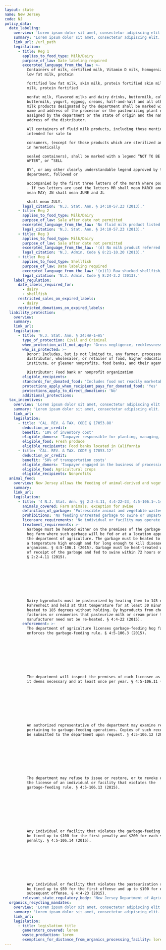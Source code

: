 ```yaml
---
layout: state
name: New Jersey
code: NJ
policy_data:
  date_labeling:
    overview: 'Lorem ipsum dolor sit amet, consectetur adipiscing elit. Curabitur tellus mi, consequat at laoreet eget, vestibulum nec dolor. Vivamus volutpat quam ac quam bibendum rutrum.'
    summary: 'Lorem ipsum dolor sit amet, consectetur adipiscing elit. Curabitur tellus mi, consequat at laoreet eget, vestibulum nec dolor. Vivamus volutpat quam ac quam bibendum rutrum.'
    link_url: /url_path
    legislation:
      - title: Reg 1
        applies_to_food_type: Milk/Dairy
        purpose_of_law: Date labeling required
        excerpted_language_from_the_law: >-
          Containers of milk, certified milk, Vitamin D milk, homogenized milk,
          low fat milk, protein

          fortified low fat milk, skim milk, protein fortified skim milk, nonfat
          milk, protein fortified

          nonfat milk, flavored milks and dairy drinks, buttermilk, cultured
          buttermilk, yogurt, eggnog, creams, half-and-half and all other fluid
          milk products designated by the department shall be marked with the
          name and address of the processor or the pasteurizing plant number as
          assigned by the department or the state of origin and the name and
          address of the distributor.

          All containers of fluid milk products, including those mentioned above,
          intended for sale to

          consumers, (except for those products which are sterilized and packaged
          in hermetically

          sealed containers), shall be marked with a legend “NOT TO BE SOLD
          AFTER”, or “SELL

          BY”, or any other clearly understandable legend approved by the
          department, followed or

          accompanied by the first three letters of the month where possible . .
          . If two letters are used the letters MR shall mean MARCH and MY shall
          mean MAY; JN shall mean JUNE and JL

          shall mean JULY.
        legal_citation: 'N.J. Stat. Ann. § 24:10-57.23 (2013).'
      - title: Reg 2
        applies_to_food_type: Milk/Dairy
        purpose_of_law: Sale after date not permitted
        excerpted_language_from_the_law: 'No fluid milk product listed in this section shall be sold or offered for sale after 11:59 p.m. of the date appearing on the containers so marked.'
        legal_citation: 'N.J. Stat. Ann. § 24:10-57.23 (2013).'
      - title: Reg 3
        applies_to_food_type: Milk/Dairy
        purpose_of_law: Sale after date not permitted
        excerpted_language_from_the_law: '(d) No milk product referred to in this regulation shall be sold or offered for sale after 11:59 P.M. of the date appearing on the package or container. Products delivered prior to the “shelflife expiration date” may be consumed on the premises beyond the date appearing thereon.'
        legal_citation: 'N.J. Admin. Code § 8:21-10.20 (2013).'
      - title: Reg 4
        applies_to_food_type: Shellfish
        purpose_of_law: Date labeling required
        excerpted_language_from_the_law: '(n)(1) Raw shucked shellfish, packaging and identification requirements include the following: . . . ii. The “sell by” date for packages with a capacity of less than one-half gallon or the date shucked for packages with a capacity of one-half gallon or more.'
        legal_citation: 'N.J. Admin. Code § 8:24-3.2 (2013).'
    label_regulation:
      date_labels_required_for:
        - dairy
        - shellfish
      restricted_sales_on_expired_labels:
        - dairy
      restricted_donations_on_expired_labels:
  liability_protection:
    overview:
    summary:
    link_url:
    legislation:
      - title: 'N.J. Stat. Ann. § 24:4A-1—A5'
        type_of_protection: Civil and Criminal
        when_protection_will_not_apply: 'Gross negligence, recklessness, or knowing misconduct'
        who_is_protected: >-
          Donor: Includes, but is not limited to, any farmer, processor,
          distributor, wholesaler, or retailer of food, higher education
          institute, or gleaner nonprofits, food banks, and their agents<br>

          Distributor: Food bank or nonprofit organization
        eligible_recipients:
        standards_for_donated_food: 'Includes food not readily marketable due to appearance, freshness, grade, or surplus'
        protections_apply_when_recipient_pays_for_donated_food: 'Yes'
        protections_apply_to_direct_donations: 'No'
        additional_protections:
  tax_incentives:
    overview: 'Lorem ipsum dolor sit amet, consectetur adipiscing elit. Curabitur tellus mi, consequat at laoreet eget, vestibulum nec dolor. Vivamus volutpat quam ac quam bibendum rutrum.'
    summary: 'Lorem ipsum dolor sit amet, consectetur adipiscing elit. Curabitur tellus mi, consequat at laoreet eget, vestibulum nec dolor. Vivamus volutpat quam ac quam bibendum rutrum.'
    link_url:
    legislation:
      - title: 'CAL. REV. & TAX. CODE § 17053.88'
        deduction_or_credit:
        benefit: '10% of inventory cost'
        eligible_donors: 'Taxpayer responsible for planting, managing, and harvesting crops'
        eligible_food: Fresh produce
        eligible_recipients: Food banks located in California
      - title: 'CAL. REV. & TAX. CODE § 17053.12'
        deduction_or_credit:
        benefit: '50% of transportation costs'
        eligible_donors: 'Taxpayer engaged in the business of processing, distributing, or selling agricultural products'
        eligible_food: Agricultural crops
        eligible_recipients: Nonprofits
  animal_feed:
    overview: New Jersey allows the feeding of animal-derived and vegetable waste to swine provided that it has been properly heat-treated and fed by a licensed facility. There are separate heat-treatment requirements for garbage and dairy byproducts. Garbage that goes directly from rendering plants for processing need not be heat-treated before being fed to swine. Individuals may feed household garbage to their own swine without heat-treating it and without a permit.
    summary:
    link_url:
    legislation:
      - title: '4 N.J. Stat. Ann. §§ 2:2-4.11, 4:4-22–23, 4:5-106.1–.14 (2015)'
        animals_covered: Farm animals; exception for swine
        definition_of_garbage: 'Putrescible animal and vegetable wastes resulting from the handling, preparation, cooking and consumption of foods including animal carcasses or parts thereof; but the term “garbage” shall not apply to waste materials from slaughterhouses which go directly to rendering plants for processing. § 4:5-106.1 (2015).'
        prohibitions: 'No feeding untreated garbage to swine or unpasteurized dairy products to farm animals. Exception for individuals feeding household garbage to swine. §§ 4:5-106.1, .4; 4:4-22 (2015).'
        licensure_requirements: 'No individual or facility may operate a garbage-feeding hog farm without first obtaining an annual license. An individual who feeds household garbage to swine raised for the individual’s own use need not obtain a license. §§ 4:5-106.4, 4:5-106.7 (2015).'
        treatment_requirements: >-
          Garbage must be heated either on the premises of the garbage-feeding
          hog farm where such garbage will be fed or at a location approved by
          the department of agriculture. The garbage must be heated to
          a temperature high enough and for long enough to kill disease
          organisms. § 4:5-106.1 (2015). Garbage must be heat-treated within 48
          of receipt of the garbage and fed to swine within 72 hours of cooking.
          § 2:2-4.11 (2015).









          Dairy byproducts must be pasteurized by heating them to 145 degrees
          Fahrenheit and held at that temperature for at least 30 minutes, or
          heated to 185 degrees without holding. By byproducts from cheese
          factories or creameries that pasteurize milk or cream prior to
          manufacturer need not be re-heated. § 4:4-22 (2015).
        enforcement: >-
          The department of agriculture licenses garbage-feeding hog farms and
          enforces the garbage-feeding rule. § 4:5-106.3 (2015).









          The department will inspect the premises of each licensee as often as
          it deems necessary and at least once per year. § 4:5-106.11 (2015).









          An authorized representative of the department may examine records
          pertaining to garbage-feeding operations. Copies of such records shall
          be submitted to the department upon request. § 4:5-106.12 (2015).









          The department may refuse to issue or restore, or to revoke or suspend
          the license of an individual or facility that violates the
          garbage-feeding rule. § 4:5-106.13 (2015).









          Any individual or facility that violates the garbage-feeding rule will
          be fined up to $100 for the first penalty and $200 for each subsequent
          penalty. § 4:5-106.14 (2015).









          Any individual or facility that violates the pasteurization rule will
          be fined up to $50 for the first offense and up to $100 for each
          subsequent offense. § 4:4-23 (2015).
        relevant_state_regulatory_body: 'New Jersey Department of Agriculture (§ 4:5-106.3 (2015)), <a href="http://www.nj.gov/agriculture/" target="_blank">http://www.nj.gov/agriculture/</a>.'
  organics_recycling_mandates:
    overview: 'Lorem ipsum dolor sit amet, consectetur adipiscing elit. Curabitur tellus mi, consequat at laoreet eget, vestibulum nec dolor. Vivamus volutpat quam ac quam bibendum rutrum.'
    summary: 'Lorem ipsum dolor sit amet, consectetur adipiscing elit. Curabitur tellus mi, consequat at laoreet eget, vestibulum nec dolor. Vivamus volutpat quam ac quam bibendum rutrum.'
    link_url:
    legislation:
      - title: legislation title
        generators_covered: lorem
        waste_production: lorem
        exemptions_for_distance_from_organics_processing_facility: lorem
---
```

